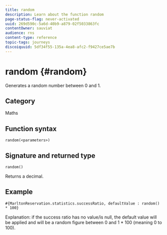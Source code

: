 ```yaml
---
title: random
description: Learn about the function random
page-status-flag: never-activated
uuid: 269d590c-5a6d-40b9-a879-02f5033863fc
contentOwner: sauviat
audience: rns
content-type: reference
topic-tags: journeys
discoiquuid: 5df34f55-135a-4ea8-afc2-f9427ce5ae7b
---
```


# random {#random}

Generates a random number between 0 and 1.

## Category

Maths

## Function syntax

`random(<parameters>)`

## Signature and returned type

`random()`

Returns a decimal.

## Example

`#{MarltonReservation.statistics.successRatio, defaultValue : random() * 100}`

Explanation: if the success ratio has no value/is null, the default value will be applied and will be a random figure between 0 and 1 * 100 (meaning 0 to 100).
